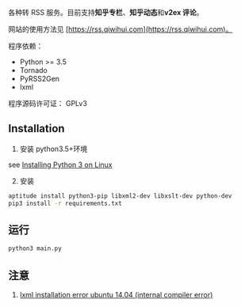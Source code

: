 各种转 RSS 服务。目前支持**知乎专栏**、**知乎动态**和**v2ex 评论**。

网站的使用方法见 [https://rss.qiwihui.com](https://rss.qiwihui.com)。

程序依赖：

* Python >= 3.5
* Tornado
* PyRSS2Gen
* lxml

程序源码许可证： GPLv3


## Installation

1. 安装 python3.5+环境

see [Installing Python 3 on Linux](http://python-guide.readthedocs.io/en/latest/starting/install3/linux/)

2. 安装

```bash
aptitude install python3-pip libxml2-dev libxslt-dev python-dev
pip3 install -r requirements.txt
```

## 运行

```bash
python3 main.py
```

## 注意

1. [lxml installation error ubuntu 14.04 (internal compiler error)](https://stackoverflow.com/questions/24455238/lxml-installation-error-ubuntu-14-04-internal-compiler-error)
